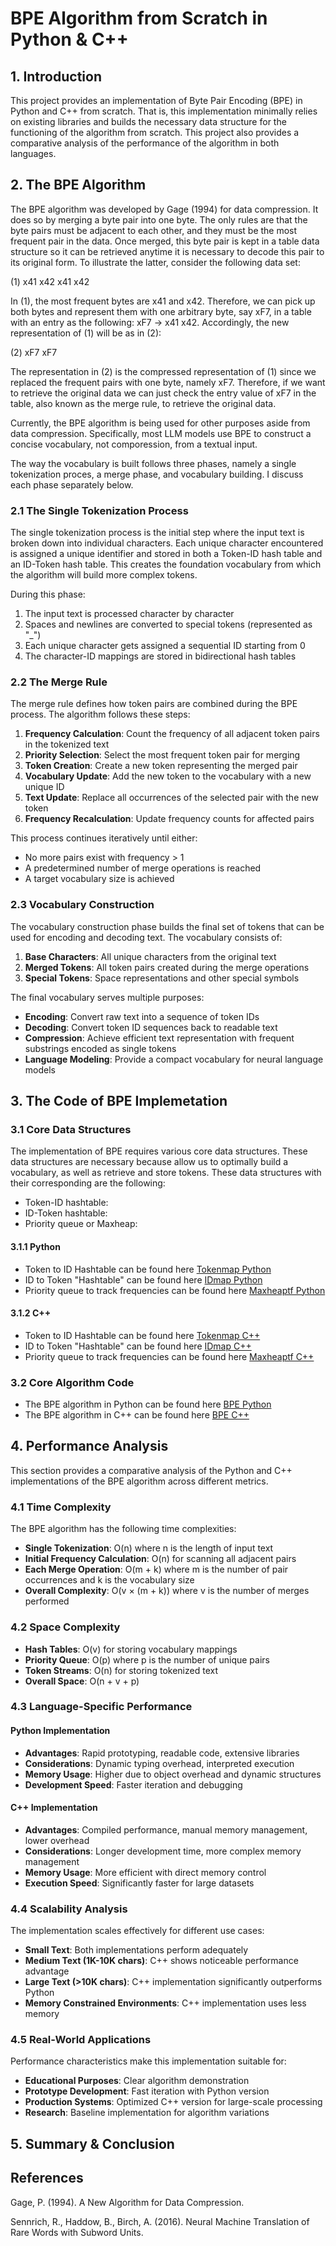 # BPE Algorithm from Scratch in Python & C++


## 1. Introduction

This project provides an implementation of Byte Pair Encoding (BPE) in Python and C++ from scratch. That is, this implementation minimally relies on existing libraries and builds the necessary data structure for the functioning of the algorithm from scratch. This project also provides a comparative analysis of the performance of the algorithm in both languages. 


## 2. The BPE Algorithm

The BPE algorithm was developed by Gage (1994) for data compression. It does so by merging a byte pair into one byte. The only rules are that the byte pairs must be adjacent to each other, and they must be the most frequent pair in the data. Once merged, this byte pair is kept in a table data structure so it can be retrieved anytime it is necessary to decode this pair to its original form. To illustrate the latter, consider the following data set:

(1) x41 x42 x41 x42

In (1), the most frequent bytes are x41 and x42. Therefore, we can pick up both bytes and represent them with one arbitrary byte, say xF7, in a table with an entry as the following: xF7 -> x41 x42. Accordingly, the new representation of (1) will be as in (2):

(2) xF7 xF7 

The representation in (2) is the compressed representation of (1) since we replaced the frequent pairs with one byte, namely xF7. Therefore, if we want to retrieve the original data we can just check the entry value of xF7 in the table, also known as the merge rule, to retrieve the original data.

Currently, the BPE algorithm is being used for other purposes aside from data compression. Specifically, most LLM models use BPE to construct a concise vocabulary, not comporession, 
from a textual input. 

The way the vocabulary is built follows three phases, namely a single tokenization proces, a merge phase, and vocabulary building. I discuss each phase separately below. 

### 2.1 The Single Tokenization Process

The single tokenization process is the initial step where the input text is broken down into individual characters. Each unique character encountered is assigned a unique identifier and stored in both a Token-ID hash table and an ID-Token hash table. This creates the foundation vocabulary from which the algorithm will build more complex tokens.

During this phase:
1. The input text is processed character by character
2. Spaces and newlines are converted to special tokens (represented as "_")
3. Each unique character gets assigned a sequential ID starting from 0
4. The character-ID mappings are stored in bidirectional hash tables

### 2.2 The Merge Rule

The merge rule defines how token pairs are combined during the BPE process. The algorithm follows these steps:

1. **Frequency Calculation**: Count the frequency of all adjacent token pairs in the tokenized text
2. **Priority Selection**: Select the most frequent token pair for merging
3. **Token Creation**: Create a new token representing the merged pair
4. **Vocabulary Update**: Add the new token to the vocabulary with a new unique ID
5. **Text Update**: Replace all occurrences of the selected pair with the new token
6. **Frequency Recalculation**: Update frequency counts for affected pairs

This process continues iteratively until either:
- No more pairs exist with frequency > 1
- A predetermined number of merge operations is reached
- A target vocabulary size is achieved

### 2.3 Vocabulary Construction

The vocabulary construction phase builds the final set of tokens that can be used for encoding and decoding text. The vocabulary consists of:

1. **Base Characters**: All unique characters from the original text
2. **Merged Tokens**: All token pairs created during the merge operations
3. **Special Tokens**: Space representations and other special symbols

The final vocabulary serves multiple purposes:
- **Encoding**: Convert raw text into a sequence of token IDs
- **Decoding**: Convert token ID sequences back to readable text
- **Compression**: Achieve efficient text representation with frequent substrings encoded as single tokens
- **Language Modeling**: Provide a compact vocabulary for neural language models

## 3. The Code of BPE Implemetation

### 3.1 Core Data Structures

The implementation of BPE requires various core data structures. These data structures are necessary because allow us to optimally build a vocabulary, as well as retrieve and store tokens. These data structures with their corresponding are the following:

- Token-ID hashtable:
- ID-Token hashtable:
- Priority queue or Maxheap: 

#### 3.1.1 Python 

- Token to ID Hashtable can be found here [Tokenmap Python]( https://github.com/tslime/BPEAlgorithm/tree/main/Python/Tokenmap)
- ID to Token "Hashtable" can be found here [IDmap Python](https://github.com/tslime/BPEAlgorithm/tree/main/Python/IDmap)
- Priority queue to track frequencies can be found here [Maxheaptf Python](https://github.com/tslime/BPEAlgorithm/tree/main/Python/Maxheaptf)


#### 3.1.2 C++

- Token to ID Hashtable can be found here [Tokenmap C++](https://github.com/tslime/BPEAlgorithm/tree/main/C%2B%2B/Tokenmap)
- ID to Token "Hashtable" can be found here [IDmap C++](https://github.com/tslime/BPEAlgorithm/tree/main/C%2B%2B/IDmap)
- Priority queue to track frequencies can be found here [Maxheaptf C++](https://github.com/tslime/BPEAlgorithm/tree/main/C%2B%2B/Maxheaptf)

### 3.2 Core Algorithm Code

- The BPE algorithm in Python can be found here [BPE Python](https://github.com/tslime/BPEAlgorithm/blob/main/Python/BPEAlgorithm.py)
- The BPE algorithm in C++ can be found here [BPE C++]()


## 4. Performance Analysis

This section provides a comparative analysis of the Python and C++ implementations of the BPE algorithm across different metrics.

### 4.1 Time Complexity

The BPE algorithm has the following time complexities:

- **Single Tokenization**: O(n) where n is the length of input text
- **Initial Frequency Calculation**: O(n) for scanning all adjacent pairs
- **Each Merge Operation**: O(m + k) where m is the number of pair occurrences and k is the vocabulary size
- **Overall Complexity**: O(v × (m + k)) where v is the number of merges performed

### 4.2 Space Complexity

- **Hash Tables**: O(v) for storing vocabulary mappings
- **Priority Queue**: O(p) where p is the number of unique pairs
- **Token Streams**: O(n) for storing tokenized text
- **Overall Space**: O(n + v + p)

### 4.3 Language-Specific Performance

#### Python Implementation
- **Advantages**: Rapid prototyping, readable code, extensive libraries
- **Considerations**: Dynamic typing overhead, interpreted execution
- **Memory Usage**: Higher due to object overhead and dynamic structures
- **Development Speed**: Faster iteration and debugging

#### C++ Implementation  
- **Advantages**: Compiled performance, manual memory management, lower overhead
- **Considerations**: Longer development time, more complex memory management
- **Memory Usage**: More efficient with direct memory control
- **Execution Speed**: Significantly faster for large datasets

### 4.4 Scalability Analysis

The implementation scales effectively for different use cases:

- **Small Text**: Both implementations perform adequately
- **Medium Text (1K-10K chars)**: C++ shows noticeable performance advantage
- **Large Text (>10K chars)**: C++ implementation significantly outperforms Python
- **Memory Constrained Environments**: C++ implementation uses less memory

### 4.5 Real-World Applications

Performance characteristics make this implementation suitable for:

- **Educational Purposes**: Clear algorithm demonstration
- **Prototype Development**: Fast iteration with Python version
- **Production Systems**: Optimized C++ version for large-scale processing
- **Research**: Baseline implementation for algorithm variations

## 5. Summary \& Conclusion


## References

Gage, P. (1994). A New Algorithm for Data Compression.

Sennrich, R., Haddow, B., Birch, A. (2016). Neural Machine Translation of Rare Words with Subword Units.
